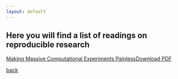 ```yaml
---
layout: default
---
```


## Here you will find a list of readings on reproducible research

[Making Massive Computational Experiments Painless](http://web.stanford.edu/~vcs/papers/osbg-MDS2016.pdf)[Download PDF](./assets/readings/making-massive-comp-painless-2016.pdf)

[back](./)
